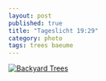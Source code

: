 ```yaml
---
layout: post
published: true
title: "Tageslicht 19:29"
category: photo
tags: trees baeume
---
```


[![Backyard Trees](http://40.media.tumblr.com/e20d624bd946d122078159a03cc013b4/tumblr_nmo41jvtuv1rive1ro1_500.jpg)](http://dr3wh0.tumblr.com/post/116157712729/tageslicht-19-29 "View on Tumblr")